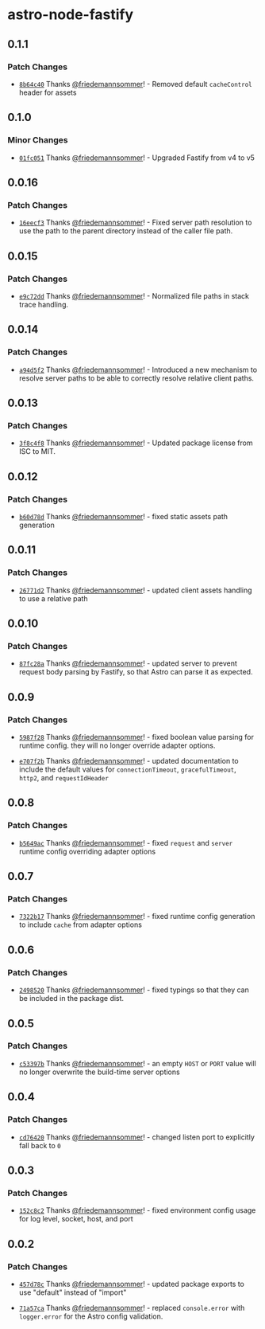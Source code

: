 # astro-node-fastify

## 0.1.1

### Patch Changes

- [`8b64c40`](https://github.com/friedemannsommer/astro-node-fastify/commit/8b64c403cefb9e651e040e5f08b65b5dbfb055a3) Thanks [@friedemannsommer](https://github.com/friedemannsommer)! - Removed default `cacheControl` header for assets

## 0.1.0

### Minor Changes

- [`01fc051`](https://github.com/friedemannsommer/astro-node-fastify/commit/01fc051cce28b22cc823f8c89885c459eabfa773) Thanks [@friedemannsommer](https://github.com/friedemannsommer)! - Upgraded Fastify from v4 to v5

## 0.0.16

### Patch Changes

- [`16eecf3`](https://github.com/friedemannsommer/astro-node-fastify/commit/16eecf3645a8a1e2cb0730375fd8ee57f0967e2a) Thanks [@friedemannsommer](https://github.com/friedemannsommer)! - Fixed server path resolution to use the path to the parent directory instead of the caller file path.

## 0.0.15

### Patch Changes

- [`e9c72dd`](https://github.com/friedemannsommer/astro-node-fastify/commit/e9c72dd88ca4aebefa65f16fdb5b000bc46caa9b) Thanks [@friedemannsommer](https://github.com/friedemannsommer)! - Normalized file paths in stack trace handling.

## 0.0.14

### Patch Changes

- [`a94d5f2`](https://github.com/friedemannsommer/astro-node-fastify/commit/a94d5f29eccc9b8c8e6ffbb35e03be5467c07a86) Thanks [@friedemannsommer](https://github.com/friedemannsommer)! - Introduced a new mechanism to resolve server paths to be able to correctly resolve relative client paths.

## 0.0.13

### Patch Changes

- [`3f8c4f8`](https://github.com/friedemannsommer/astro-node-fastify/commit/3f8c4f83f1fb643fbac2d58530b370e1556a84d8) Thanks [@friedemannsommer](https://github.com/friedemannsommer)! - Updated package license from ISC to MIT.

## 0.0.12

### Patch Changes

- [`b60d78d`](https://github.com/friedemannsommer/astro-node-fastify/commit/b60d78dde3613ea4d735d524bf4099babbf5a704) Thanks [@friedemannsommer](https://github.com/friedemannsommer)! - fixed static assets path generation

## 0.0.11

### Patch Changes

- [`26771d2`](https://github.com/friedemannsommer/astro-node-fastify/commit/26771d2394dc213947f292c14999d1498b9c6ded) Thanks [@friedemannsommer](https://github.com/friedemannsommer)! - updated client assets handling to use a relative path

## 0.0.10

### Patch Changes

- [`87fc28a`](https://github.com/friedemannsommer/astro-node-fastify/commit/87fc28acbaa7d3183b982dfeee90cd2a06071022) Thanks [@friedemannsommer](https://github.com/friedemannsommer)! - updated server to prevent request body parsing by Fastify, so that Astro can parse it as expected.

## 0.0.9

### Patch Changes

- [`5987f28`](https://github.com/friedemannsommer/astro-node-fastify/commit/5987f28ca2c931405ea436c76f703dfde8f03b02) Thanks [@friedemannsommer](https://github.com/friedemannsommer)! - fixed boolean value parsing for runtime config. they will no longer override adapter options.

- [`e707f2b`](https://github.com/friedemannsommer/astro-node-fastify/commit/e707f2b4f130bfba55c6b748a7866566fdfae5a6) Thanks [@friedemannsommer](https://github.com/friedemannsommer)! - updated documentation to include the default values for `connectionTimeout`, `gracefulTimeout`, `http2`, and `requestIdHeader`

## 0.0.8

### Patch Changes

- [`b5649ac`](https://github.com/friedemannsommer/astro-node-fastify/commit/b5649acea489d3652c15cf0c7b3342a59e78111c) Thanks [@friedemannsommer](https://github.com/friedemannsommer)! - fixed `request` and `server` runtime config overriding adapter options

## 0.0.7

### Patch Changes

- [`7322b17`](https://github.com/friedemannsommer/astro-node-fastify/commit/7322b174ef099d91da45d59aa0a27373ea33a806) Thanks [@friedemannsommer](https://github.com/friedemannsommer)! - fixed runtime config generation to include `cache` from adapter options

## 0.0.6

### Patch Changes

- [`2498520`](https://github.com/friedemannsommer/astro-node-fastify/commit/24985205bc2c1effbe09ae648d815632294e5f81) Thanks [@friedemannsommer](https://github.com/friedemannsommer)! - fixed typings so that they can be included in the package dist.

## 0.0.5

### Patch Changes

- [`c53397b`](https://github.com/friedemannsommer/astro-node-fastify/commit/c53397b36317880ba0c129dc398a30f1d60afb2f) Thanks [@friedemannsommer](https://github.com/friedemannsommer)! - an empty `HOST` or `PORT` value will no longer overwrite the build-time server options

## 0.0.4

### Patch Changes

- [`cd76420`](https://github.com/friedemannsommer/astro-node-fastify/commit/cd76420e22a536d4ea9e88f831d5c0a196e7711d) Thanks [@friedemannsommer](https://github.com/friedemannsommer)! - changed listen port to explicitly fall back to `0`

## 0.0.3

### Patch Changes

- [`152c8c2`](https://github.com/friedemannsommer/astro-node-fastify/commit/152c8c27900d30169b91377653cf13796484fccb) Thanks [@friedemannsommer](https://github.com/friedemannsommer)! - fixed environment config usage for log level, socket, host, and port

## 0.0.2

### Patch Changes

- [`457d78c`](https://github.com/friedemannsommer/astro-node-fastify/commit/457d78c2b2ea86c00e0e0ccc52403e690fd5592c) Thanks [@friedemannsommer](https://github.com/friedemannsommer)! - updated package exports to use "default" instead of "import"

- [`71a57ca`](https://github.com/friedemannsommer/astro-node-fastify/commit/71a57ca3e66e595eb06ac77dcdcb13a4285a264a) Thanks [@friedemannsommer](https://github.com/friedemannsommer)! - replaced `console.error` with `logger.error` for the Astro config validation.

